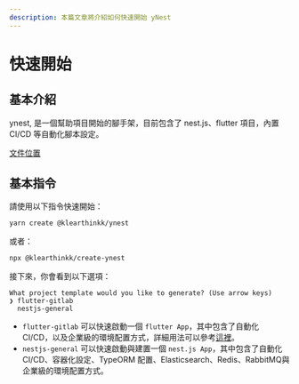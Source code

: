 ```yaml
---
description: 本篇文章將介紹如何快速開始 yNest
---
```


# 快速開始

## 基本介紹

ynest, 是一個幫助項目開始的腳手架，目前包含了 nest.js、flutter 項目，內置 CI/CD 等自動化腳本設定。

[文件位置](https://github.com/yasuoyuhao/ynest/tree/655b6c2ed729c1c5e126a6b3348eb3aa34972644/yasuoyuhao.gitbook.io/ynest/README.md)

## 基本指令

請使用以下指令快速開始：

```bash
yarn create @klearthinkk/ynest
```

或者：

```bash
npx @klearthinkk/create-ynest
```

接下來，你會看到以下選項：

```text
What project template would you like to generate? (Use arrow keys)
❯ flutter-gitlab
  nestjs-general
```

* `flutter-gitlab` 可以快速啟動一個 `flutter App`，其中包含了自動化 CI/CD，以及企業級的環境配置方式，詳細用法可以參考[這裡](https://www.appcoda.com.tw/flutter-app-%E7%92%B0%E5%A2%83%E7%AE%A1%E7%90%86/)。
* `nestjs-general` 可以快速啟動與建置一個 `nest.js App`，其中包含了自動化 CI/CD、容器化設定、TypeORM 配置、Elasticsearch、Redis、RabbitMQ與企業級的環境配置方式。

